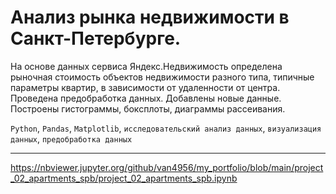 # Анализ рынка недвижимости в Санкт-Петербурге.

На основе данных сервиса Яндекс.Недвижимость определена рыночная стоимость
объектов недвижимости разного типа, типичные параметры квартир, в зависимости от
удаленности от центра. Проведена предобработка данных. Добавлены новые данные.
Построены гистограммы, боксплоты, диаграммы рассеивания.

`Python`, `Pandas`, `Matplotlib`, `исследовательский анализ данных`, `визуализация данных`, `предобработка данных`  
  
---
https://nbviewer.jupyter.org/github/van4956/my_portfolio/blob/main/project_02_apartments_spb/project_02_apartments_spb.ipynb
